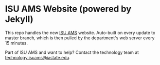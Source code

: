 ISU AMS Website (powered by Jekyll) 
===================================

This repo handles the new [ISU AMS](https://www.meteor.iastate.edu/ams/) website. Auto-built on every update to master branch, which is then pulled by the department's web server every 15 minutes.
      
Part of ISU AMS and want to help? Contact the technology team at [technology.isuams@iastate.edu](mailto:technology.isuams@iastate.edu).
